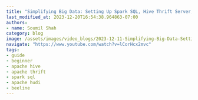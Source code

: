 ```yaml
---
title: "Simplifying Big Data: Setting Up Spark SQL, Hive Thrift Server, and Hudi with Beeline in Minutes"
last_modified_at: 2023-12-20T16:54:38.964863-07:00
authors:
- name: Soumil Shah
category: blog
image: /assets/images/video_blogs/2023-12-11-Simplifying-Big-Data-Setting-Up-SparkSQL-Hive-Thrift-Server-and-Hudi-with-Beeline-in-Minutes.png
navigate: "https://www.youtube.com/watch?v=lCorHcx2mvc"
tags:
- guide
- beginner
- apache hive
- apache thrift
- spark sql
- apache hudi
- beeline
---
```


